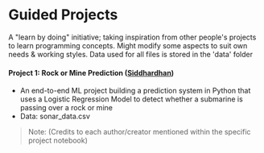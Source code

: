 # Guided Projects

A "learn by doing" initiative; taking inspiration from other people's projects to learn programming concepts. Might modify some aspects to suit own needs & working styles. Data used for all files is stored in the 'data' folder

#### Project 1: Rock or Mine Prediction ([Siddhardhan](https://www.youtube.com/c/Siddhardhan))
- An end-to-end ML project building a prediction system in Python that uses a Logistic Regression Model to detect whether a submarine is passing over a rock or mine
- Data: sonar_data.csv

> Note: (Credits to each author/creator mentioned within the specific project notebook)
